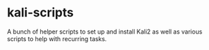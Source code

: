 # kali-scripts
A bunch of helper scripts to set up and install Kali2 as well as various scripts to help with recurring tasks.
